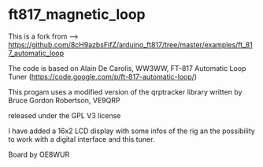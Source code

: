 # ft817_magnetic_loop
This is a fork from --> https://github.com/8cH9azbsFifZ/arduino_ft817/tree/master/examples/ft_817_automatic_loop

The code is based on Alain De Carolis, WW3WW, FT-817 Automatic Loop Tuner (https://code.google.com/p/ft-817-automatic-loop/)
   
This progam uses a modified version of the qrptracker library
written by Bruce Gordon Robertson, VE9QRP
    
released under the GPL V3 license
    
I have added a 16x2 LCD display with some infos of the rig an the possibility to work with a digital interface and 
this tuner.

Board by OE8WUR
